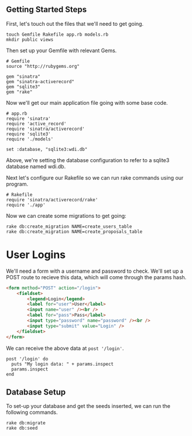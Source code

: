 ## Getting Started Steps

First, let's touch out the files that we'll need to get going.

```
touch Gemfile Rakefile app.rb models.rb
mkdir public views
```

Then set up your Gemfile with relevant Gems.

```
# Gemfile
source "http://rubygems.org"

gem "sinatra"
gem "sinatra-activerecord"
gem "sqlite3"
gem "rake"
```

Now we'll get our main application file going with some base code.

```
# app.rb
require 'sinatra'
require 'active_record'
require 'sinatra/activerecord'
require 'sqlite3'
require './models'

set :database, "sqlite3:wdi.db"
```

Above, we're setting the database configuration to refer to a sqlite3 database named wdi.db.

Next let's configure our Rakefile so we can run rake commands using our program.

```
# Rakefile
require 'sinatra/activerecord/rake'
require './app'
```

Now we can create some migrations to get going:

```
rake db:create_migration NAME=create_users_table
rake db:create_migration NAME=create_proposals_table
```


# User Logins

We'll need a form with a username and password to check.  We'll set up a POST route to recieve this data, which will come through the params hash.

```html
<form method="POST" action="/login">
	<fieldset>
		<legend>Login</legend>
		<label for="user">User</label>
		<input name="user" /><br />
		<label for="pass">Pass</label>
		<input type="password" name="password" /><br />
		<input type="submit" value="Login" />
	</fieldset>
</form>
```

We can receive the above data at `post '/login'`.

```
post '/login' do
  puts "My login data: " + params.inspect
  params.inspect
end
```

## Database Setup 

To set-up your database and get the seeds inserted, we can run the following commands.

```
rake db:migrate
rake db:seed
```


